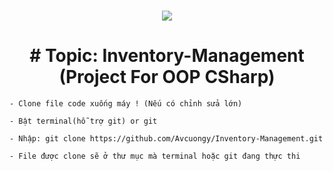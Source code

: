 <h1 align="center">
    <img src="https://readme-typing-svg.herokuapp.com/?font=Righteous&size=35&center=true&vCenter=true&width=500&height=70&duration=4000&lines=Work+Here+Mấy+Con+Hàng+!;" />
</h1>

<div>
<h1 align="center">
# Topic: Inventory-Management (Project For OOP CSharp)
</div>    
    
```
- Clone file code xuống máy ! (Nếu có chỉnh sửa lớn)

- Bật terminal(hỗ trợ git) or git

- Nhập: git clone https://github.com/Avcuongy/Inventory-Management.git

- File được clone sẽ ở thư mục mà terminal hoặc git đang thực thi
```
